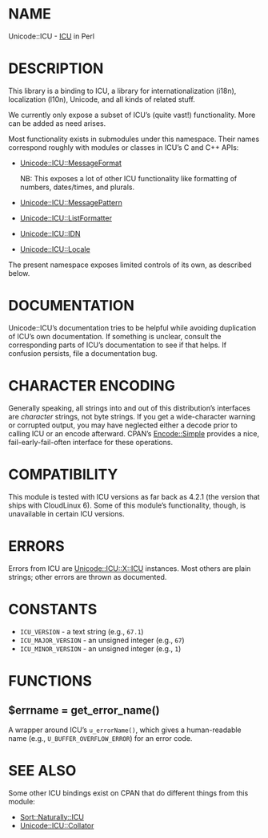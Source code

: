 # NAME

Unicode::ICU - [ICU](https://icu.unicode.org/) in Perl

# DESCRIPTION

This library is a binding to ICU, a library for internationalization (i18n),
localization (l10n), Unicode, and all kinds of related stuff.

We currently only expose a subset of ICU’s (quite vast!) functionality.
More can be added as need arises.

Most functionality exists in submodules under this namespace. Their
names correspond roughly with modules or classes in ICU’s C and C++ APIs:

- [Unicode::ICU::MessageFormat](https://metacpan.org/pod/Unicode%3A%3AICU%3A%3AMessageFormat)

    NB: This exposes a lot of
    other ICU functionality like formatting of numbers, dates/times, and plurals.

- [Unicode::ICU::MessagePattern](https://metacpan.org/pod/Unicode%3A%3AICU%3A%3AMessagePattern)
- [Unicode::ICU::ListFormatter](https://metacpan.org/pod/Unicode%3A%3AICU%3A%3AListFormatter)
- [Unicode::ICU::IDN](https://metacpan.org/pod/Unicode%3A%3AICU%3A%3AIDN)
- [Unicode::ICU::Locale](https://metacpan.org/pod/Unicode%3A%3AICU%3A%3ALocale)

The present namespace exposes limited controls of its own,
as described below.

# DOCUMENTATION

Unicode::ICU’s documentation tries to be helpful while avoiding
duplication of ICU’s own documentation. If something is unclear,
consult the corresponding parts of ICU’s documentation to see if that
helps. If confusion persists, file a documentation bug.

# CHARACTER ENCODING

Generally speaking, all strings into and out of this distribution’s
interfaces are _character_ strings, not byte strings. If you get a
wide-character warning or corrupted output, you may have neglected either
a decode prior to calling ICU or an encode afterward. CPAN’s
[Encode::Simple](https://metacpan.org/pod/Encode%3A%3ASimple) provides a nice, fail-early-fail-often interface for
these operations.

# COMPATIBILITY

This module is tested with ICU versions as far back as 4.2.1 (the version
that ships with CloudLinux 6). Some of this module’s functionality, though,
is unavailable in certain ICU versions.

# ERRORS

Errors from ICU are [Unicode::ICU::X::ICU](https://metacpan.org/pod/Unicode%3A%3AICU%3A%3AX%3A%3AICU) instances. Most others are
plain strings; other errors are thrown as documented.

# CONSTANTS

- `ICU_VERSION` - a text string (e.g., `67.1`)
- `ICU_MAJOR_VERSION` - an unsigned integer (e.g., `67`)
- `ICU_MINOR_VERSION` - an unsigned integer (e.g., `1`)

# FUNCTIONS

## $errname = get\_error\_name()

A wrapper around ICU’s `u_errorName()`, which gives a human-readable
name (e.g., `U_BUFFER_OVERFLOW_ERROR`) for an error code.

# SEE ALSO

Some other ICU bindings exist on CPAN that do different things from
this module:

- [Sort::Naturally::ICU](https://metacpan.org/pod/Sort%3A%3ANaturally%3A%3AICU)
- [Unicode::ICU::Collator](https://metacpan.org/pod/Unicode%3A%3AICU%3A%3ACollator)

